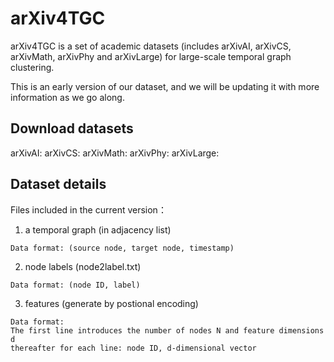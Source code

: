 # arXiv4TGC

arXiv4TGC is a set of academic datasets (includes arXivAI, arXivCS, arXivMath, arXivPhy and arXivLarge) for large-scale temporal graph clustering.

This is an early version of our dataset, and we will be updating it with more information as we go along.

## Download datasets

arXivAI:
arXivCS:
arXivMath:
arXivPhy:
arXivLarge:

## Dataset details

Files included in the current version：

1. a temporal graph (in adjacency list)

```
Data format: (source node, target node, timestamp)
```

2. node labels (node2label.txt)

```
Data format: (node ID, label)
```

3. features (generate by postional encoding)

```
Data format: 
The first line introduces the number of nodes N and feature dimensions d
thereafter for each line: node ID, d-dimensional vector
```

